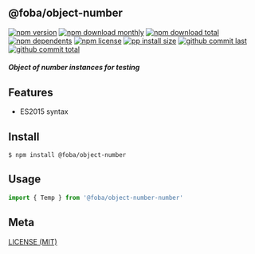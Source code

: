 ## @foba/object-number

[![npm version][badge-npm-version]][url-npm]
[![npm download monthly][badge-npm-download-monthly]][url-npm]
[![npm download total][badge-npm-download-total]][url-npm]
[![npm dependents][badge-npm-dependents]][url-github]
[![npm license][badge-npm-license]][url-npm]
[![pp install size][badge-pp-install-size]][url-pp]
[![github commit last][badge-github-last-commit]][url-github]
[![github commit total][badge-github-commit-count]][url-github]

[//]: <> (Shields)
[badge-npm-version]: https://flat.badgen.net/npm/v/@foba/object-number
[badge-npm-download-monthly]: https://flat.badgen.net/npm/dm/@foba/object-number
[badge-npm-download-total]:https://flat.badgen.net/npm/dt/@foba/object-number
[badge-npm-dependents]: https://flat.badgen.net/npm/dependents/@foba/object-number
[badge-npm-license]: https://flat.badgen.net/npm/license/@foba/object-number
[badge-pp-install-size]: https://flat.badgen.net/packagephobia/install/@foba/object-number
[badge-github-last-commit]: https://flat.badgen.net/github/last-commit/hoyeungw/foba
[badge-github-commit-count]: https://flat.badgen.net/github/commits/hoyeungw/foba

[//]: <> (Link)
[url-npm]: https://npmjs.org/package/@foba/object-number
[url-pp]: https://packagephobia.now.sh/result?p=@foba/object-number
[url-github]: https://github.com/hoyeungw/foba

##### Object of number instances for testing

## Features

- ES2015 syntax

## Install
```console
$ npm install @foba/object-number
```

## Usage
```js
import { Temp } from '@foba/object-number-number'
```

## Meta
[LICENSE (MIT)](/LICENSE)
